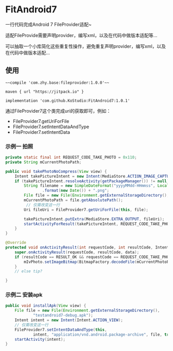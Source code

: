 # FitAndroid7

一行代码完成Android 7 FileProvider适配~

适配FileProvide需要声明provider，编写xml，以及在代码中做版本适配等...

可以抽取一个小库简化这些重复性操作，避免重复声明provider，编写xml，以及在代码中做版本适配...


## 使用

```
~~compile 'com.zhy.base:fileprovider:1.0.0'~~

maven { url "https://jitpack.io" } 

implementation 'com.github.KoStudio:FitAndroid7:1.0.1'
```

通过FileProvider7这个类完成uri的获取即可，例如：

* FileProvider7.getUriForFile
* FileProvider7.setIntentDataAndType
* FileProvider7.setIntentData


### 示例一 拍照

```java
private static final int REQUEST_CODE_TAKE_PHOTO = 0x110;
private String mCurrentPhotoPath;

public void takePhotoNoCompress(View view) {
    Intent takePictureIntent = new Intent(MediaStore.ACTION_IMAGE_CAPTURE);
    if (takePictureIntent.resolveActivity(getPackageManager()) != null) {
        String filename = new SimpleDateFormat("yyyyMMdd-HHmmss", Locale.CHINA)
                .format(new Date()) + ".png";
        File file = new File(Environment.getExternalStorageDirectory(), filename);
        mCurrentPhotoPath = file.getAbsolutePath();
	     // 仅需改变这一行
        Uri fileUri = FileProvider7.getUriForFile(this, file);

        takePictureIntent.putExtra(MediaStore.EXTRA_OUTPUT, fileUri);
        startActivityForResult(takePictureIntent, REQUEST_CODE_TAKE_PHOTO);
    }
}

@Override
protected void onActivityResult(int requestCode, int resultCode, Intent data) {
    super.onActivityResult(requestCode, resultCode, data);
    if (resultCode == RESULT_OK && requestCode == REQUEST_CODE_TAKE_PHOTO) {
        mIvPhoto.setImageBitmap(BitmapFactory.decodeFile(mCurrentPhotoPath));
    }
    // else tip?

}
```

### 示例二 安装apk

```java
public void installApk(View view) {
    File file = new File(Environment.getExternalStorageDirectory(),
            "testandroid7-debug.apk");
    Intent intent = new Intent(Intent.ACTION_VIEW);
    // 仅需改变这一行
    FileProvider7.setIntentDataAndType(this,
            intent, "application/vnd.android.package-archive", file, true);
    startActivity(intent);
}
```


